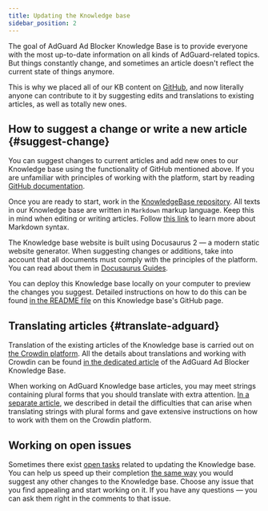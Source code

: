 ```yaml
---
title: Updating the Knowledge base
sidebar_position: 2
---
```


The goal of AdGuard Ad Blocker Knowledge Base is to provide everyone with the most up-to-date information on all kinds of AdGuard-related topics. But things constantly change, and sometimes an article doesn't reflect the current state of things anymore.

This is why we placed all of our KB content on [GitHub](https://github.com/AdguardTeam/KnowledgeBase), and now literally anyone can contribute to it by suggesting edits and translations to existing articles, as well as totally new ones.

## How to suggest a change or write a new article {#suggest-change}

You can suggest changes to current articles and add new ones to our Knowledge base using the functionality of GitHub mentioned above.
If you are unfamiliar with principles of working with the platform, start by reading [GitHub documentation](https://docs.github.com/en).

Once you are ready to start, work in the [KnowledgeBase repository](https://github.com/AdguardTeam/KnowledgeBase). All texts in our Knowledge base are written in `Markdown` markup language. Keep this in mind when editing or writing articles. Follow [this link](https://docs.github.com/en/get-started/writing-on-github/getting-started-with-writing-and-formatting-on-github/basic-writing-and-formatting-syntax) to learn more about Markdown syntax.

The Knowledge base website is built using Docusaurus 2 — a modern static website generator. When suggesting changes or additions, take into account that all documents must comply with the principles of the platform. You can read about them in [Docusaurus Guides](https://docusaurus.io/docs/category/guides).

You can deploy this Knowledge base locally on your computer to preview the changes you suggest. Detailed instructions on how to do this can be found [in the README file](https://github.com/AdguardTeam/KnowledgeBase#readme) on this Knowledge base's GitHub page.

## Translating articles {#translate-adguard}

Translation of the existing articles of the Knowledge base is carried out on [the Crowdin platform](https://crowdin.com/profile/adguard). All the details about translations and working with Crowdin can be found [in the dedicated article](../translate/guidelines) of the AdGuard Ad Blocker Knowledge Base.

When working on AdGuard Knowledge base articles, you may meet strings containing plural forms that you should translate with extra attention. [In a separate article](../translate/plural-forms), we described in detail the difficulties that can arise when translating strings with plural forms and gave extensive instructions on how to work with them on the Crowdin platform.

## Working on open issues

Sometimes there exist [open tasks](https://github.com/AdguardTeam/KnowledgeBase/issues) related to updating the Knowledge base. You can help us speed up their completion [the same way](#suggest-change) you would suggest any other changes to the Knowledge base. Choose any issue that you find appealing and start working on it. If you have any questions — you can ask them right in the comments to that issue.
